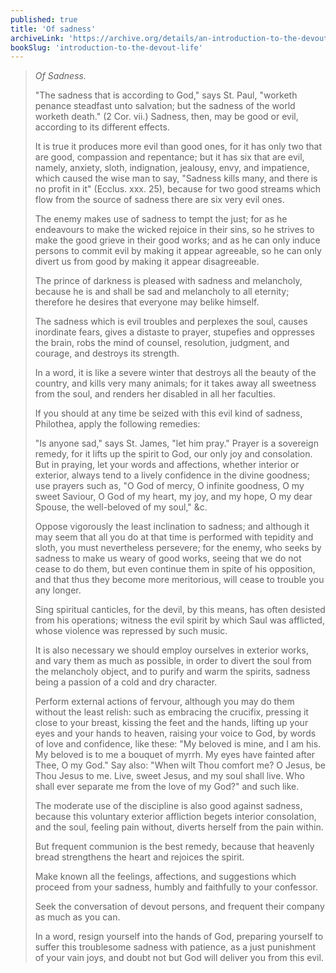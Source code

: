 ```yaml
---
published: true
title: 'Of sadness'
archiveLink: 'https://archive.org/details/an-introduction-to-the-devout-life/page/241?view=theater'
bookSlug: 'introduction-to-the-devout-life'
---
```


> *Of Sadness.*
>
> "The sadness that is according to God," says St. Paul, "worketh penance steadfast unto salvation; but the sadness of the world worketh death." (2 Cor. vii.) Sadness, then, may be good or evil, according to its different effects.
>
> It is true it produces more evil than good ones, for it has only two that are good, compassion and repentance; but it has six that are evil, namely, anxiety, sloth, indignation, jealousy, envy, and impatience, which caused the wise man to say, "Sadness kills many, and there is no profit in it" (Ecclus. xxx. 25), because for two good streams which flow from the source of sadness there are six very evil ones.
>
> The enemy makes use of sadness to tempt the just; for as he endeavours to make the wicked rejoice in their sins, so he strives to make the good grieve in their good works; and as he can only induce persons to commit evil by making it appear agreeable, so he can only divert us from good by making it appear disagreeable.
>
> The prince of darkness is pleased with sadness and melancholy, because he is and shall be sad and melancholy to all eternity; therefore he desires that everyone may belike himself.
>
> The sadness which is evil troubles and perplexes the soul, causes inordinate fears, gives a distaste to prayer, stupefies and oppresses the brain, robs the mind of counsel, resolution, judgment, and courage, and destroys its strength.
>
> In a word, it is like a severe winter that destroys all the beauty of the country, and kills very many animals; for it takes away all sweetness from the soul, and renders her disabled in all her faculties.
>
> If you should at any time be seized with this evil kind of sadness, Philothea, apply the following remedies:
>
> "Is anyone sad," says St. James, "let him pray." Prayer is a sovereign remedy, for it lifts up the spirit to God, our only joy and consolation. But in praying, let your words and affections, whether interior or exterior, always tend to a lively confidence in the divine goodness; use prayers such as, "O God of mercy, O infinite goodness, O my sweet Saviour, O God of my heart, my joy, and my hope, O my dear Spouse, the well-beloved of my soul," &c.
>
> Oppose vigorously the least inclination to sadness; and although it may seem that all you do at that time is performed with tepidity and sloth, you must nevertheless persevere; for the enemy, who seeks by sadness to make us weary of good works, seeing that we do not cease to do them, but even continue them in spite of his opposition, and that thus they become more meritorious, will cease to trouble you any longer.
>
> Sing spiritual canticles, for the devil, by this means, has often desisted from his operations; witness the evil spirit by which Saul was afflicted, whose violence was repressed by such music.
>
> It is also necessary we should employ ourselves in exterior works, and vary them as much as possible, in order to divert the soul from the melancholy object, and to purify and warm the spirits, sadness being a passion of a cold and dry character.
>
> Perform external actions of fervour, although you may do them without the least relish: such as embracing the crucifix, pressing it close to your breast, kissing the feet and the hands, lifting up your eyes and your hands to heaven, raising your voice to God, by words of love and confidence, like these: "My beloved is mine, and I am his. My beloved is to me a bouquet of myrrh. My eyes have fainted after Thee, O my God." Say also: "When wilt Thou comfort me? O Jesus, be Thou Jesus to me. Live, sweet Jesus, and my soul shall live. Who shall ever separate me from the love of my God?" and such like.
>
> The moderate use of the discipline is also good against sadness, because this voluntary exterior affliction begets interior consolation, and the soul, feeling pain without, diverts herself from the pain within.
>
> But frequent communion is the best remedy, because that heavenly bread strengthens the heart and rejoices the spirit.
>
> Make known all the feelings, affections, and suggestions which proceed from your sadness, humbly and faithfully to your confessor.
>
> Seek the conversation of devout persons, and frequent their company as much as you can.
>
> In a word, resign yourself into the hands of God, preparing yourself to suffer this troublesome sadness with patience, as a just punishment of your vain joys, and doubt not but God will deliver you from this evil.
